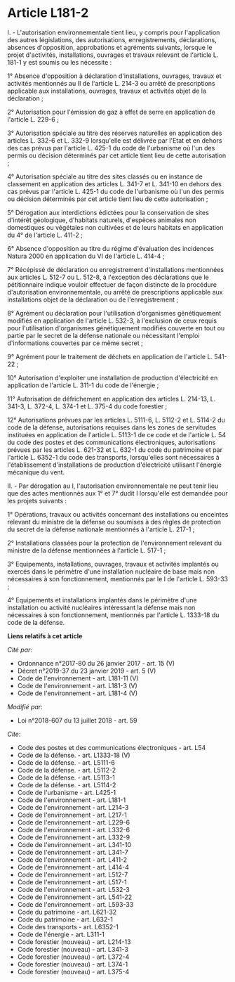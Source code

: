 # Article L181-2

I. - L'autorisation environnementale tient lieu, y compris pour l'application des autres législations, des autorisations,
enregistrements, déclarations, absences d'opposition, approbations et agréments suivants, lorsque le projet d'activités,
installations, ouvrages et travaux relevant de l'article L. 181-1 y est soumis ou les nécessite :

1° Absence d'opposition à déclaration d'installations, ouvrages, travaux et activités mentionnés au II de l'article L. 214-3
ou arrêté de prescriptions applicable aux installations, ouvrages, travaux et activités objet de la déclaration ;

2° Autorisation pour l'émission de gaz à effet de serre en application de l'article L. 229-6 ;

3° Autorisation spéciale au titre des réserves naturelles en application des articles L. 332-6 et L. 332-9 lorsqu'elle est
délivrée par l'Etat et en dehors des cas prévus par l'article L. 425-1 du code de l'urbanisme où l'un des permis ou décision
déterminés par cet article tient lieu de cette autorisation ;

4° Autorisation spéciale au titre des sites classés ou en instance de classement en application des articles L. 341-7 et L.
341-10 en dehors des cas prévus par l'article L. 425-1 du code de l'urbanisme où l'un des permis ou décision déterminés par
cet article tient lieu de cette autorisation ;

5° Dérogation aux interdictions édictées pour la conservation de sites d'intérêt géologique, d'habitats naturels, d'espèces
animales non domestiques ou végétales non cultivées et de leurs habitats en application du 4° de l'article L. 411-2 ;

6° Absence d'opposition au titre du régime d'évaluation des incidences Natura 2000 en application du VI de l'article L.
414-4 ;

7° Récépissé de déclaration ou enregistrement d'installations mentionnées aux articles L. 512-7 ou L. 512-8, à l'exception
des déclarations que le pétitionnaire indique vouloir effectuer de façon distincte de la procédure d'autorisation
environnementale, ou arrêté de prescriptions applicable aux installations objet de la déclaration ou de l'enregistrement ;

8° Agrément ou déclaration pour l'utilisation d'organismes génétiquement modifiés en application de l'article L. 532-3, à
l'exclusion de ceux requis pour l'utilisation d'organismes génétiquement modifiés couverte en tout ou partie par le secret de
la défense nationale ou nécessitant l'emploi d'informations couvertes par ce même secret ;

9° Agrément pour le traitement de déchets en application de l'article L. 541-22 ;

10° Autorisation d'exploiter une installation de production d'électricité en application de l'article L. 311-1 du code de
l'énergie ;

11° Autorisation de défrichement en application des articles L. 214-13, L. 341-3, L. 372-4, L. 374-1 et L. 375-4 du code
forestier ;

12° Autorisations prévues par les articles L. 5111-6, L. 5112-2 et L. 5114-2 du code de la défense, autorisations requises
dans les zones de servitudes instituées en application de l'article L. 5113-1 de ce code et de l'article L. 54 du code des
postes et des communications électroniques, autorisations prévues par les articles L. 621-32 et L. 632-1 du code du
patrimoine et par l'article L. 6352-1 du code des transports, lorsqu'elles sont nécessaires à l'établissement d'installations
de production d'électricité utilisant l'énergie mécanique du vent.

II. - Par dérogation au I, l'autorisation environnementale ne peut tenir lieu que des actes mentionnés aux 1° et 7° dudit I
lorsqu'elle est demandée pour les projets suivants :

1° Opérations, travaux ou activités concernant des installations ou enceintes relevant du ministre de la défense ou soumises
à des règles de protection du secret de la défense nationale mentionnés à l'article L. 217-1 ;

2° Installations classées pour la protection de l'environnement relevant du ministre de la défense mentionnées à l'article L.
517-1 ;

3° Equipements, installations, ouvrages, travaux et activités implantés ou exercés dans le périmètre d'une installation
nucléaire de base mais non nécessaires à son fonctionnement, mentionnés par le I de l'article L. 593-33 ;

4° Equipements et installations implantés dans le périmètre d'une installation ou activité nucléaires intéressant la défense
mais non nécessaires à son fonctionnement, mentionnés par l'article L. 1333-18 du code de la défense.

**Liens relatifs à cet article**

_Cité par_:

  - Ordonnance n°2017-80 du 26 janvier 2017 - art. 15 (V)
  - Décret n°2019-37 du 23 janvier 2019 - art. 5 (V)
  - Code de l'environnement - art. L181-11 (V)
  - Code de l'environnement - art. L181-3 (V)
  - Code de l'environnement - art. L181-4 (V)

_Modifié par_:

  - Loi n°2018-607 du 13 juillet 2018 - art. 59

_Cite_:

  - Code des postes et des communications électroniques - art. L54
  - Code de la défense. - art. L1333-18 (V)
  - Code de la défense. - art. L5111-6
  - Code de la défense. - art. L5112-2
  - Code de la défense. - art. L5113-1
  - Code de la défense. - art. L5114-2
  - Code de l'urbanisme - art. L425-1
  - Code de l'environnement - art. L181-1
  - Code de l'environnement - art. L214-3
  - Code de l'environnement - art. L217-1
  - Code de l'environnement - art. L229-6
  - Code de l'environnement - art. L332-6
  - Code de l'environnement - art. L332-9
  - Code de l'environnement - art. L341-10
  - Code de l'environnement - art. L341-7
  - Code de l'environnement - art. L411-2
  - Code de l'environnement - art. L414-4
  - Code de l'environnement - art. L512-7
  - Code de l'environnement - art. L517-1
  - Code de l'environnement - art. L532-3
  - Code de l'environnement - art. L541-22
  - Code de l'environnement - art. L593-33
  - Code du patrimoine - art. L621-32
  - Code du patrimoine - art. L632-1
  - Code des transports - art. L6352-1
  - Code de l'énergie - art. L311-1
  - Code forestier (nouveau) - art. L214-13
  - Code forestier (nouveau) - art. L341-3
  - Code forestier (nouveau) - art. L372-4
  - Code forestier (nouveau) - art. L374-1
  - Code forestier (nouveau) - art. L375-4
